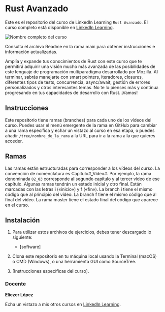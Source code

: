 # Rust Avanzado

Este es el repositorio del curso de LinkedIn Learning `Rust Avanzado`. El curso completo está disponible en [LinkedIn Learning][lil-course-url].

![Nombre completo del curso][lil-thumbnail-url] 

Consulta el archivo Readme en la rama main para obtener instrucciones e información actualizadas.

Amplía y expande tus conocimientos de Rust con este curso que te permitirá adquirir una visión mucho más avanzada de las posibilidades de este lenguaje de programación multiparadigma desarrollado por Mozilla. Al terminar, sabrás manejarte con smart pointers, iteradores, closures, diferentes tipos de tests, concurrencia, async/await, gestión de errores personalizados y otros interesantes temas. No te lo pienses más y continua progresando en tus capacidades de desarrollo con Rust. ¡Vamos!

## Instrucciones

Este repositorio tiene ramas (branches) para cada uno de los vídeos del curso. Puedes usar el menú emergente de la rama en GitHub para cambiar a una rama específica y echar un vistazo al curso en esa etapa, o puedes añadir `/tree/nombre_de_la_rama` a la URL para ir a la rama a la que quieres acceder.

## Ramas

Las ramas están estructuradas para corresponder a los vídeos del curso. La convención de nomenclatura es Capítulo#_Vídeo#. Por ejemplo, la rama denominada `02_03` corresponde al segundo capítulo y al tercer vídeo de ese capítulo. Algunas ramas tendrán un estado inicial y otro final. Están marcadas con las letras i («inicio») y f («fin»). La branch i tiene el mismo código que al principio del vídeo. La branch f tiene el mismo código que al final del vídeo. La rama master tiene el estado final del código que aparece en el curso.

## Instalación

1. Para utilizar estos archivos de ejercicios, debes tener descargado lo siguiente:
   - [software]

2. Clona este repositorio en tu máquina local usando la Terminal (macOS) o CMD (Windows), o una herramienta GUI como SourceTree.
3. [Instrucciones específicas del curso].

### Docente

**Eliezer López**

Echa un vistazo a mis otros cursos en [LinkedIn Learning](https://www.linkedin.com/learning/instructors/eliezer-lopez).

[0]: # (Replace these placeholder URLs with actual course URLs)
[lil-course-url]: https://www.linkedin.com/learning/rust-avanzado-24014033
[lil-thumbnail-url]: https://media.licdn.com/dms/image/D4D0DAQE5xsesp_zSmA/learning-public-crop_675_1200/0/1719390533881?e=2147483647&v=beta&t=2bEVgHl3lm7njxG0eZU1ZW1IhfNVcjX75cmDh6ZQfcw

[1]: # (End of ES-Instruction ###############################################################################################)
